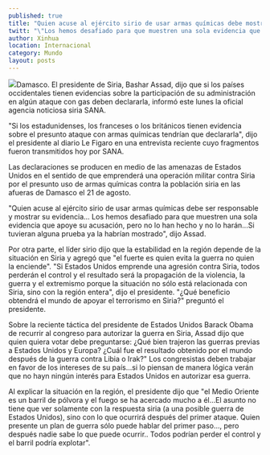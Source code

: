 ```yaml
---
published: true
title: "Quien acuse al ejército sirio de usar armas químicas debe mostrar su evidencia: Bashar Assad"
twitt: "\"Los hemos desafiado para que muestren una sola evidencia que apoye su acusación, pero no lo han hecho y no lo harán...Si tuvieran alguna prueba ya la habrían mostrado\", dijo el presidente de Siria."
author: Xinhua
location: Internacional
category: Mundo
layout: posts
---
```


![](http://i.imgur.com/FwPmcT9m.jpg)Damasco. El presidente de Siria, Bashar Assad, dijo que si los países occidentales tienen evidencias sobre la participación de su administración en algún ataque con gas deben declararla, informó este lunes la oficial agencia noticiosa siria SANA. 

"Si los estadunidenses, los franceses o los británicos tienen evidencia sobre el presunto ataque con armas químicas tendrían que declararla", dijo el presidente al diario Le Figaro en una entrevista reciente cuyo fragmentos fueron transmitidos hoy por SANA. 

Las declaraciones se producen en medio de las amenazas de Estados Unidos en el sentido de que emprenderá una operación militar contra Siria por el presunto uso de armas químicas contra la población siria en las afueras de Damasco el 21 de agosto. 

"Quien acuse al ejército sirio de usar armas químicas debe ser responsable y mostrar su evidencia... Los hemos desafiado para que muestren una sola evidencia que apoye su acusación, pero no lo han hecho y no lo harán...Si tuvieran alguna prueba ya la habrían mostrado", dijo Assad. 

Por otra parte, el líder sirio dijo que la estabilidad en la región depende de la situación en Siria y agregó que "el fuerte es quien evita la guerra no quien la enciende". "Si Estados Unidos emprende una agresión contra Siria, todos perderán el control y el resultado será la propagación de la violencia, la guerra y el extremismo porque la situación no sólo está relacionada con Siria, sino con la región entera", dijo el presidente. "¿Qué beneficio obtendrá el mundo de apoyar el terrorismo en Siria?" preguntó el presidente. 

Sobre la reciente táctica del presidente de Estados Unidos Barack Obama de recurrir al congreso para autorizar la guerra en Siria, Assad dijo que quien quiera votar debe preguntarse: ¿Qué bien trajeron las guerras previas a Estados Unidos y Europa? ¿Cuál fue el resultado obtenido por el mundo después de la guerra contra Libia o Irak?" Los congresistas deben trabajar en favor de los intereses de su país...si lo piensan de manera lógica verán que no hayn ningún interés para Estados Unidos en autorizar esa guerra. 

Al explicar la situación en la región, el presidente dijo que "el Medio Oriente es un barril de pólvora y el fuego se ha acercado mucho a él...El asunto no tiene que ver solamente con la respuesta siria (a una posible guerra de Estados Unidos), sino con lo que ocurrirá después del primer ataque. Quien presente un plan de guerra sólo puede hablar del primer paso..., pero después nadie sabe lo que puede ocurrir.. Todos podrían perder el control y el barril podría explotar".

